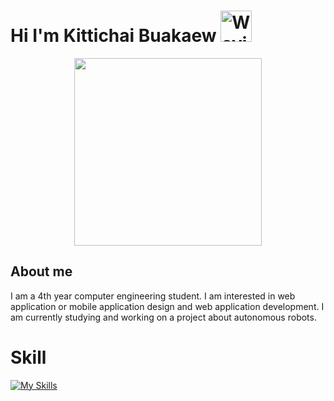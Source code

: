 # Hi I'm Kittichai Buakaew <img src="https://raw.githubusercontent.com/Tarikul-Islam-Anik/Telegram-Animated-Emojis/main/People/Waving%20Hand.webp" alt="Waving Hand" width="50" height="50" />

<div id ="header" align="center">
<img src="https://user-images.githubusercontent.com/74038190/236119160-976a0405-caa7-470c-9356-16d43402ea0a.gif" width="300" 
<br><br></div>

About me
-------------------------------------------------------------
  I am a 4th year computer engineering student. I am interested in web application or mobile application design and web application development. I am currently studying and working on a project about autonomous robots.


# Skill
[![My Skills](https://skillicons.dev/icons?i=js,html,css,py,react,flutter,dart,c,nodejs,php,vscode,figma&theme=light)](https://skillicons.dev)

